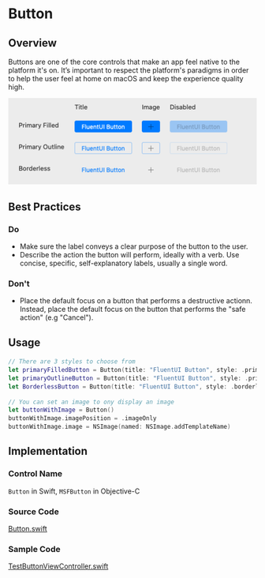 # Button

## Overview
Buttons are one of the core controls that make an app feel native to the platform it's on. It’s important to respect the platform's paradigms in order to help the user feel at home on macOS and keep the experience quality high.

![ButtonViews.png](.attachments/ButtonViews.png)

## Best Practices
### Do
- Make sure the label conveys a clear purpose of the button to the user.
- Describe the action the button will perform, ideally with a verb. Use concise, specific, self-explanatory labels, usually a single word.

### Don't
- Place the default focus on a button that performs a destructive actionn. Instead, place the default focus on the button that performs the "safe action" (e.g "Cancel").


## Usage
```Swift
// There are 3 styles to choose from
let primaryFilledButton = Button(title: "FluentUI Button", style: .primaryFilled),
let primaryOutlineButton = Button(title: "FluentUI Button", style: .primaryOutline),
let BorderlessButton = Button(title: "FluentUI Button", style: .borderless),
```

```Swift
// You can set an image to ony display an image
let buttonWithImage = Button()
buttonWithImage.imagePosition = .imageOnly
buttonWithImage.image = NSImage(named: NSImage.addTemplateName)
```


## Implementation
### Control Name
`Button` in Swift, `MSFButton` in Objective-C
### Source Code
[Button.swift](https://github.com/microsoft/fluentui-apple/blob/master/macos/FluentUI/Button.swift)
### Sample Code
[TestButtonViewController.swift](https://github.com/microsoft/fluentui-apple/blob/master/macos/FluentUITestApp/TestButtonViewController.swift)